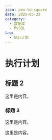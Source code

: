 ```yaml
---
icon: pen-to-square
date: 2025-05-22
category:
  - 数据库
  - MySQL
tag:
  - 执行计划
---
```


# 执行计划

## 标题 2

这里是内容。

### 标题 3

这里是内容。

这里是内容。
